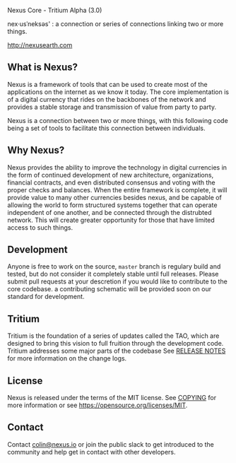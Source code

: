 Nexus Core - Tritium Alpha (3.0)

nex·usˈneksəs' : a connection or series of connections linking two or more things.

http://nexusearth.com 


What is Nexus?
--------------

Nexus is a framework of tools that can be used to create most of the applications on
the internet as we know it today. The core implementation is of a digital currency
that rides on the backbones of the network and provides a stable storage and transmission
of value from party to party. 

Nexus is a connection between two or more things, with this following code being a set of
tools to facilitate this connection between individuals. 

Why Nexus?
----------

Nexus provides the ability to improve the technology in digital currencies in the form of
continued development of new architecture, organizations, financial contracts, and even 
distributed consensus and voting with the proper checks and balances. When the entire
framework is complete, it will provide value to many other currencies besides nexus, and
be capable of allowing the world to form structured systems together that can operate 
independent of one another, and be connected through the distrubted network. This will 
create greater opportunity for those that have limited access to such things.

Development
-----------

Anyone is free to work on the source, `master` branch is regulary build and tested, but do
not consider it completely stable until full releases. Please submit pull requests at your
descretion if you would like to contribute to the core codebase. a contributing schematic
will be provided soon on our standard for development.

Tritium
-------

Tritium is the foundation of a series of updates called the TAO, which are designed to bring
this vision to full fruition through the development code. Tritium addresses some major parts
of the codebase See [RELEASE NOTES](doc/release-notes) for more information on the change logs.


License
-------

Nexus is released under the terms of the MIT license. See [COPYING](COPYING) for more
information or see https://opensource.org/licenses/MIT.


Contact
-------

Contact colin@nexus.io or join the public slack to get introduced to the community and help get in contact with 
other developers.
